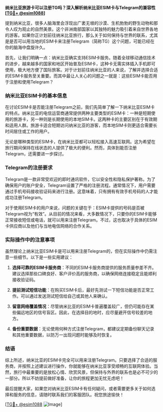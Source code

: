 **纳米比亚旅游卡可以注册TG吗？深入解析纳米比亚ESIM卡与Telegram的兼容性[[TG💪+ @esim1088](https://t.me/s/esim1088)]**

提到纳米比亚，很多人脑海里会浮现出广袤无垠的沙漠、生机勃勃的野生动物和那令人叹为观止的自然美景。这个非洲南部国家以其独特的魅力吸引着来自世界各地的游客。如果你正计划前往纳米比亚旅行，那么关于如何保持与世界的联系，尤其是是否可以用当地的ESIM卡来注册Telegram（简称TG）这个问题，可能已经在你的脑海中盘旋许久。

首先，让我们明确一点：纳米比亚确实支持ESIM卡服务。随着全球移动通信技术的进步，越来越多的国家和地区开始普及ESIM卡，这种卡无需实体插入手机即可使用，极大地方便了国际旅客。对于计划前往纳米比亚的人来说，了解并选择合适的ESIM卡服务至关重要。而其中最让人关心的问题之一就是：这些ESIM卡能否用于注册和使用Telegram？

### 纳米比亚ESIM卡的基本信息

在讨论ESIM卡是否能注册Telegram之前，我们先简单了解一下纳米比亚ESIM卡的特点。纳米比亚的电信运营商通常提供两种主要类型的ESIM卡：一种是短期使用的旅游卡，另一种则是长期使用的本地SIM卡。这两种卡的主要区别在于有效期和适用人群。旅游卡适合短期访问纳米比亚的游客，而本地SIM卡则更适合需要长时间居住或工作的用户。

无论是哪种类型的ESIM卡，在纳米比亚都可以轻松接入高速互联网。这为希望在旅行期间保持在线状态的人提供了极大的便利。然而，具体到能否注册Telegram，还需要进一步探讨。

### Telegram的注册要求

Telegram是一款非常受欢迎的即时通讯软件，它以安全性和隐私保护著称。为了确保用户的账户安全，Telegram设置了严格的注册流程。通常情况下，用户需要通过手机号码接收验证码来进行注册。这意味着，只有拥有有效手机号码的人才能成功注册Telegram。

对于使用ESIM卡的用户来说，问题的关键在于：ESIM卡提供的号码是否被Telegram视为“有效”。从目前的情况来看，大多数情况下，只要你的ESIM卡能够正常接收短信或电话，就可以用来注册Telegram。不过，这也取决于具体的ESIM卡供应商以及他们与当地电信网络的合作关系。

### 实际操作中的注意事项

虽然理论上纳米比亚ESIM卡是可以用来注册Telegram的，但在实际操作中仍需注意一些细节。以下是一些实用建议：

1. **选择可靠的ESIM卡服务商**：不同的ESIM卡服务商提供的服务质量参差不齐。建议选择那些口碑良好、客户评价高的服务商，以确保网络连接稳定且能顺利接收验证码。
   
2. **提前测试短信功能**：在购买ESIM卡后，最好先测试一下短信功能是否正常工作。可以通过发送测试短信给自己或其他人来确认。

3. **留意网络覆盖情况**：尽管纳米比亚的ESIM卡普遍覆盖较广，但仍可能存在某些偏远地区的信号盲区。因此，在选择目的地时，应尽量避开信号较差的地方。

4. **备份重要数据**：无论使用何种方式注册Telegram，都建议定期备份聊天记录和其他重要数据，以防万一出现问题时能够及时恢复。

### 结语

综上所述，纳米比亚的ESIM卡完全可以用来注册Telegram。只要选择了合适的服务商，并按照上述建议进行操作，你就能够在纳米比亚享受顺畅的互联网体验。当然，旅行中最重要的是放松心情、欣赏风景，但保持与外界的联系也是必不可少的一部分。所以不妨提前做好准备，让你的旅程更加无忧无虑吧！

最后提醒大家，如果您对纳米比亚ESIM卡有任何疑问，或者需要更多关于如何选择和服务的信息，请随时联系我们的客服团队。祝您旅途愉快！

[[TG💪+ @esim1088](https://t.me/s/esim1088) ![Image](https://i.postimg.cc/4NQfJmqS/Snipaste-2025-05-13-00-14-12.png)]
